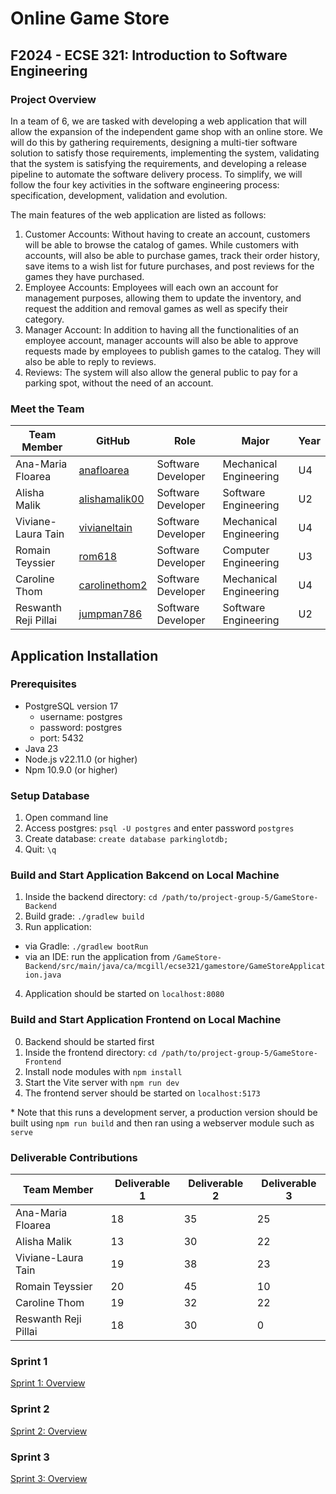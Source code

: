 # Online Game Store
## F2024 - ECSE 321: Introduction to Software Engineering
### Project Overview

In a team of 6, we are tasked with developing a web application that will allow the expansion of the independent game shop with an online store. We will do this by gathering requirements, designing a multi-tier software solution to satisfy those requirements, implementing the system, validating that the system is satisfying the requirements, and developing a release pipeline to automate the software delivery process. To simplify, we will follow the four key activities in the software engineering process: specification, development, validation and evolution. 

The main features of the web application are listed as follows:
1.	Customer Accounts: Without having to create an account, customers will be able to browse the catalog of games. While customers with accounts, will also be able to purchase games, track their order history, save items to a wish list for future purchases, and post reviews for the games they have purchased.
2.	Employee Accounts: Employees will each own an account for management purposes, allowing them to update the inventory, and request the addition and removal games as well as specify their category. 
3.	Manager Account: In addition to having all the functionalities of an employee account, manager accounts will also be able to approve requests made by employees to publish games to the catalog. They will also be able to reply to reviews.
4.	Reviews: The system will also allow the general public to pay for a parking spot, without the need of an account.

   
### Meet the Team
| Team Member | GitHub | Role | Major | Year|
|-------------|---------------|---------------| ---------------|-------------|
| Ana-Maria Floarea | [anafloarea](https://github.com/anafloarea)  | Software Developer | Mechanical Engineering | U4 |
| Alisha Malik | [alishamalik00](https://github.com/alishamalik00)  | Software Developer | Software Engineering | U2 |
| Viviane-Laura Tain   | [vivianeltain](https://github.com/vivianeltain) | Software Developer| Mechanical Engineering | U4|
| Romain Teyssier| [rom618](https://github.com/rom618) | Software Developer | Computer Engineering | U3 |
| Caroline Thom | [carolinethom2](https://github.com/carolinethom2)  | Software Developer | Mechanical Engineering | U4 |
| Reswanth Reji Pillai | [jumpman786](https://github.com/jumpman786)  | Software Developer | Software Engineering | U2 |

## Application Installation
### Prerequisites
* PostgreSQL version 17
  - username: postgres
  - password: postgres
  - port: 5432 
* Java 23
* Node.js v22.11.0 (or higher)
* Npm 10.9.0 (or higher)

### Setup Database
1. Open command line
2. Access postgres: `psql -U postgres` and enter password `postgres`
3. Create database: `create database parkinglotdb;`
4. Quit: `\q`

### Build and Start Application Bakcend on Local Machine
1. Inside the backend directory: `cd /path/to/project-group-5/GameStore-Backend`
2. Build grade: `./gradlew build`
3. Run application:
  - via Gradle: `./gradlew bootRun`
  - via an IDE: run the application from `/GameStore-Backend/src/main/java/ca/mcgill/ecse321/gamestore/GameStoreApplication.java`
4. Application should be started on `localhost:8080`

### Build and Start Application Frontend on Local Machine
0. Backend should be started first
1. Inside the frontend directory: `cd /path/to/project-group-5/GameStore-Frontend`
2. Install node modules with `npm install`
3. Start the Vite server with `npm run dev`
4. The frontend server should be started on `localhost:5173`

\* Note that this runs a development server, a production version should be built using `npm run build` and then ran using a webserver module such as `serve`

### Deliverable Contributions 
| Team Member | Deliverable 1 | Deliverable 2 |  Deliverable 3 |
|-------------|---------------|---------------| ---------------|
| Ana-Maria Floarea | 18   | 35 | 25 |
| Alisha Malik | 13   | 30 | 22 |
| Viviane-Laura Tain   | 19   | 38 | 23 |
| Romain Teyssier| 20   | 45 | 10 |
| Caroline Thom | 19   | 32 | 22 |
| Reswanth Reji Pillai | 18   | 30 | 0 |

### Sprint 1
[Sprint 1: Overview](https://github.com/McGill-ECSE321-Fall2024/project-group-5/wiki/Deliverable-1)

### Sprint 2
[Sprint 2: Overview](https://github.com/McGill-ECSE321-Fall2024/project-group-5/wiki/Deliverable-2)

### Sprint 3
[Sprint 3: Overview](https://github.com/McGill-ECSE321-Fall2024/project-group-5/wiki/Deliverable-3)
